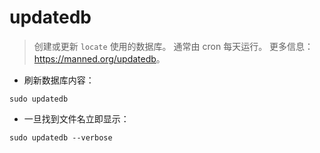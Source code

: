 # updatedb

> 创建或更新 `locate` 使用的数据库。
> 通常由 cron 每天运行。
> 更多信息：<https://manned.org/updatedb>。

- 刷新数据库内容：

`sudo updatedb`

- 一旦找到文件名立即显示：

`sudo updatedb --verbose`